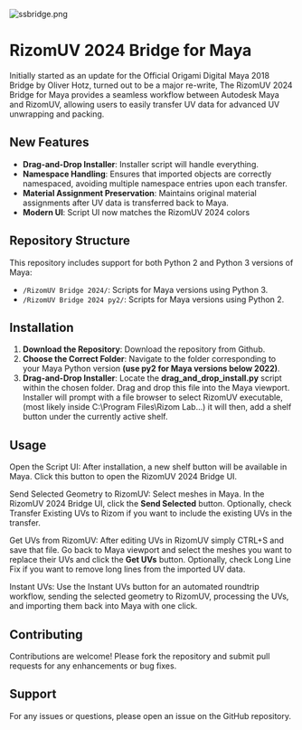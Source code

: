 ![ssbridge.png](https://i.postimg.cc/YSXwpyTK/ssbridge.png)

# RizomUV 2024 Bridge for Maya

Initially started as an update for the Official Origami Digital Maya 2018 Bridge by Oliver Hotz, turned out to be a major re-write, The RizomUV 2024 Bridge for Maya provides a seamless workflow between Autodesk Maya and RizomUV, allowing users to easily transfer UV data for advanced UV unwrapping and packing. 


## New Features

- **Drag-and-Drop Installer**: Installer script will handle everything. 
- **Namespace Handling**: Ensures that imported objects are correctly namespaced, avoiding multiple namespace entries upon each transfer.
- **Material Assignment Preservation**: Maintains original material assignments after UV data is transferred back to Maya.
- **Modern UI**: Script UI now matches the RizomUV 2024 colors

## Repository Structure

This repository includes support for both Python 2 and Python 3 versions of Maya:

- `/RizomUV Bridge 2024/`: Scripts for Maya versions using Python 3.
- `/RizomUV Bridge 2024 py2/`: Scripts for Maya versions using Python 2.

## Installation

1. **Download the Repository**: Download the repository from Github.
2. **Choose the Correct Folder**: Navigate to the folder corresponding to your Maya Python version **(use py2 for Maya versions below 2022)**.
3. **Drag-and-Drop Installer**: Locate the **drag_and_drop_install.py** script within the chosen folder.
Drag and drop this file into the Maya viewport. Installer will prompt with a file browser to select RizomUV executable, (most likely inside C:\Program Files\Rizom Lab\...)
it will then, add a shelf button under the currently active shelf. 

## Usage

Open the Script UI: 
After installation, a new shelf button will be available in Maya. Click this button to open the RizomUV 2024 Bridge UI.

Send Selected Geometry to RizomUV:
Select meshes in Maya.
In the RizomUV 2024 Bridge UI, click the **Send Selected** button.
Optionally, check Transfer Existing UVs to Rizom if you want to include the existing UVs in the transfer.

Get UVs from RizomUV:
After editing UVs in RizomUV simply CTRL+S and save that file. 
Go back to Maya viewport and select the meshes you want to replace their UVs and click the **Get UVs** button.
Optionally, check Long Line Fix if you want to remove long lines from the imported UV data.

Instant UVs:
Use the Instant UVs button for an automated roundtrip workflow, sending the selected geometry to RizomUV, processing the UVs, and importing them back into Maya with one click.



## Contributing
Contributions are welcome! Please fork the repository and submit pull requests for any enhancements or bug fixes.

## Support
For any issues or questions, please open an issue on the GitHub repository.
